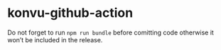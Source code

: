 # konvu-github-action

Do not forget to run `npm run bundle` before comitting code otherwise it won’t be included in the release.
